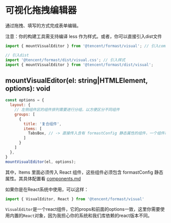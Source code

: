 # 可视化拖拽编辑器

通过拖拽、填写的方式完成表单编辑。

注意：你的构建工具需支持编译 less 作为样式。或者，你可以直接引入dist文件

```js
import { mountVisualEditor } from '@tencent/formast/visual'; // 引入commonjs，需要webpack less支持
```

```js
// 引入dist
import '@tencent/formast/dist/visual.css'; // 引入样式
import { mountVisualEditor } from '@tencent/formast/dist/visual';
```

## mountVisualEditor(el: string|HTMLElement, options): void

```js
const options = {
  layout: {
    // 左侧组件区的组件排列需要进行分组，以方便区分不同组件
    groups: [
      {
        title: '复合组件',
        items: [
          TabsBox, // -> 直接传入含有 formastConfig 静态属性的组件，一个组件理论上可以放在多个分组中
        ]
      }
    ]
  },
}
mountVisualEditor(el, options);
```

其中，Items 里面必须传入 React 组件，这些组件必须包含 formastConfig 静态属性。其具体配置看 [components.md](./components.md)

如果你是在React系统中使用，可以这样：

```js
import { VisualEditor, React } from '@tencent/formast/visual'
```

`VisualEditor`是一个react组件，它的props和前面的options一致，这里你需要使用内置的`React`对象，因为我担心你的系统和我们库依赖的react版本不同。
